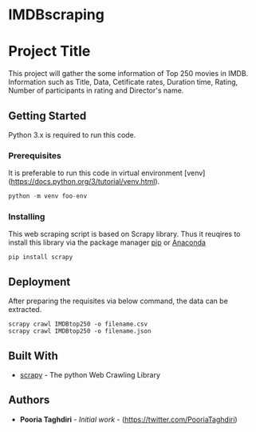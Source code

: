 # IMDBscraping
# Project Title

This project will gather the some information of Top 250 movies in IMDB. Information such as Title, Data, Cetificate rates, Duration time, Rating, Number of participants in rating and Director's name.

## Getting Started

Python 3.x is required to run this code.

### Prerequisites

It is preferable to run this code in virtual environment [venv] (https://docs.python.org/3/tutorial/venv.html).

```python
python -m venv foo-env
```

### Installing

This web scraping script is based on Scrapy library. Thus it reuqires to install this library via the package manager [pip](https://pip.pypa.io/en/stable/) or [Anaconda](https://www.anaconda.com/)


```
pip install scrapy
```

## Deployment

After preparing the requisites via below command, the data can be extracted. 

```
scrapy crawl IMDBtop250 -o filename.csv
scrapy crawl IMDBtop250 -o filename.json
```

## Built With

* [scrapy](https://scrapy.org/) - The python Web Crawling Library


## Authors

* **Pooria Taghdiri** - *Initial work* - (https://twitter.com/PooriaTaghdiri)




